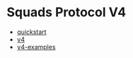 # Squads Protocol V4

- [quickstart](https://docs.squads.so/main/v/development/introduction/quickstart)
- [v4](https://github.com/Squads-Protocol/v4)
- [v4-examples](https://github.com/Squads-Protocol/v4-examples)
